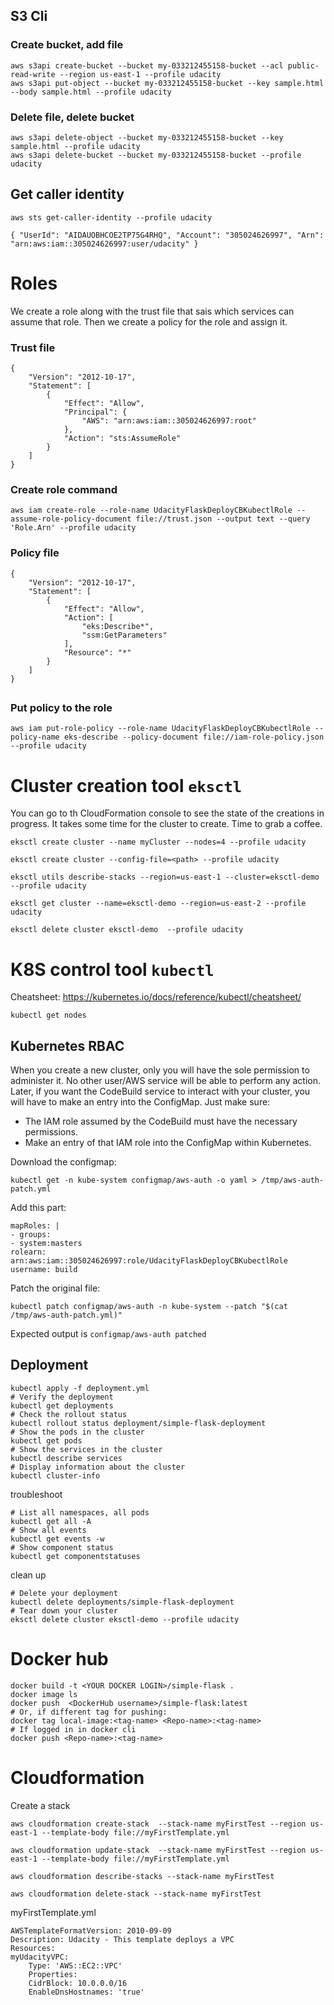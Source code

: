 ## S3 Cli

### Create bucket, add file
    aws s3api create-bucket --bucket my-033212455158-bucket --acl public-read-write --region us-east-1 --profile udacity
    aws s3api put-object --bucket my-033212455158-bucket --key sample.html --body sample.html --profile udacity

### Delete file, delete bucket
    aws s3api delete-object --bucket my-033212455158-bucket --key sample.html --profile udacity
    aws s3api delete-bucket --bucket my-033212455158-bucket --profile udacity

## Get caller identity
    
    aws sts get-caller-identity --profile udacity

`
{
    "UserId": "AIDAUOBHCOE2TP75G4RHQ",
    "Account": "305024626997",
    "Arn": "arn:aws:iam::305024626997:user/udacity"
}
`
# Roles

We create a role along with the trust file that sais which services can assume that role. Then we create a policy for the role and assign it.

### Trust file
    {
        "Version": "2012-10-17",
        "Statement": [
            {
                "Effect": "Allow",
                "Principal": {
                    "AWS": "arn:aws:iam::305024626997:root"
                },
                "Action": "sts:AssumeRole"
            }
        ]
    }
### Create role command
    aws iam create-role --role-name UdacityFlaskDeployCBKubectlRole --assume-role-policy-document file://trust.json --output text --query 'Role.Arn' --profile udacity

### Policy file

    {
        "Version": "2012-10-17",
        "Statement": [
            {
                "Effect": "Allow",
                "Action": [
                    "eks:Describe*",
                    "ssm:GetParameters"
                ],
                "Resource": "*"
            }
        ]
    }

##
    

### Put policy to the role
    aws iam put-role-policy --role-name UdacityFlaskDeployCBKubectlRole --policy-name eks-describe --policy-document file://iam-role-policy.json --profile udacity

# Cluster creation tool `eksctl`
You can go to th CloudFormation console to see the state of the creations in progress. It takes some time for the cluster to create. Time to grab a coffee.

    eksctl create cluster --name myCluster --nodes=4 --profile udacity

    eksctl create cluster --config-file=<path> --profile udacity

    eksctl utils describe-stacks --region=us-east-1 --cluster=eksctl-demo --profile udacity

    eksctl get cluster --name=eksctl-demo --region=us-east-2 --profile udacity

    eksctl delete cluster eksctl-demo  --profile udacity

# K8S control tool `kubectl`
Cheatsheet: https://kubernetes.io/docs/reference/kubectl/cheatsheet/

```
kubectl get nodes
```

## Kubernetes RBAC

When you create a new cluster, only you will have the sole permission to administer it. No other user/AWS service will be able to perform any action. Later, if you want the CodeBuild service to interact with your cluster, you will have to make an entry into the ConfigMap. Just make sure:
- The IAM role assumed by the CodeBuild must have the necessary permissions.
- Make an entry of that IAM role into the ConfigMap within Kubernetes.

Download the configmap:

    kubectl get -n kube-system configmap/aws-auth -o yaml > /tmp/aws-auth-patch.yml

Add this part:

    mapRoles: |
    - groups:
    - system:masters
    rolearn: arn:aws:iam::305024626997:role/UdacityFlaskDeployCBKubectlRole
    username: build

Patch the original file:
    
    kubectl patch configmap/aws-auth -n kube-system --patch "$(cat /tmp/aws-auth-patch.yml)"

Expected output is `configmap/aws-auth patched`

## Deployment

    kubectl apply -f deployment.yml
    # Verify the deployment
    kubectl get deployments
    # Check the rollout status
    kubectl rollout status deployment/simple-flask-deployment
    # Show the pods in the cluster
    kubectl get pods
    # Show the services in the cluster
    kubectl describe services
    # Display information about the cluster
    kubectl cluster-info

troubleshoot

    # List all namespaces, all pods
    kubectl get all -A
    # Show all events
    kubectl get events -w
    # Show component status
    kubectl get componentstatuses

clean up

    # Delete your deployment
    kubectl delete deployments/simple-flask-deployment
    # Tear down your cluster
    eksctl delete cluster eksctl-demo --profile udacity

# Docker hub

    docker build -t <YOUR DOCKER LOGIN>/simple-flask .
    docker image ls
    docker push  <DockerHub username>/simple-flask:latest
    # Or, if different tag for pushing:
    docker tag local-image:<tag-name> <Repo-name>:<tag-name>
    # If logged in in docker cli
    docker push <Repo-name>:<tag-name>

# Cloudformation

Create a stack
    
    aws cloudformation create-stack  --stack-name myFirstTest --region us-east-1 --template-body file://myFirstTemplate.yml

    aws cloudformation update-stack  --stack-name myFirstTest --region us-east-1 --template-body file://myFirstTemplate.yml

    aws cloudformation describe-stacks --stack-name myFirstTest

    aws cloudformation delete-stack --stack-name myFirstTest

myFirstTemplate.yml

    AWSTemplateFormatVersion: 2010-09-09
    Description: Udacity - This template deploys a VPC
    Resources:
    myUdacityVPC:
        Type: 'AWS::EC2::VPC'
        Properties:
        CidrBlock: 10.0.0.0/16
        EnableDnsHostnames: 'true'


